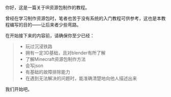 你好，这是一篇关于IR资源包制作的教程。

曾经在学习制作资源包时，笔者也苦于没有系统的入门教程可供参考，这也是本教程编写的目的——让后来者少些弯路。

在开始接下来的内容前，请确保你至少已经：
> - 玩过沉浸铁路
> - 拥有一定3D基础，且对blender有所了解
> - 了解Minecraft资源包制作方法
> - 会写json
> - 有基础的故障排除能力
> - 在遇到无法解决的问题时，能准确清楚地向他人描述出来


我们开始吧。